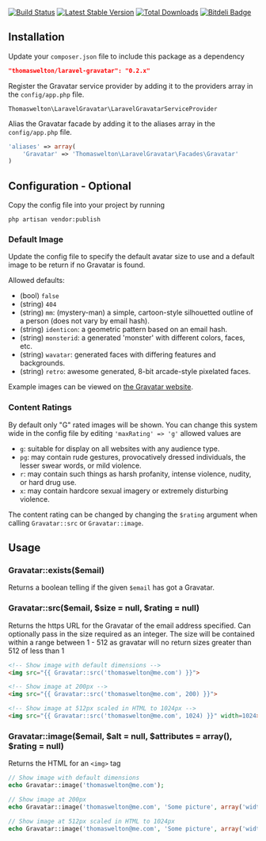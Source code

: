 [![Build Status](https://travis-ci.org/thomaswelton/laravel-gravatar.png?branch=master)](https://travis-ci.org/thomaswelton/laravel-gravatar)
[![Latest Stable Version](https://poser.pugx.org/thomaswelton/laravel-gravatar/v/stable.png)](https://packagist.org/packages/thomaswelton/laravel-gravatar)
[![Total Downloads](https://poser.pugx.org/thomaswelton/laravel-gravatar/downloads.png)](https://packagist.org/packages/thomaswelton/laravel-gravatar)
[![Bitdeli Badge](https://d2weczhvl823v0.cloudfront.net/thomaswelton/laravel-gravatar/trend.png)](https://bitdeli.com/free "Bitdeli Badge")


## Installation

Update your `composer.json` file to include this package as a dependency
```json
"thomaswelton/laravel-gravatar": "0.2.x"
```

Register the Gravatar service provider by adding it to the providers array in the `config/app.php` file.
```
Thomaswelton\LaravelGravatar\LaravelGravatarServiceProvider
```

Alias the Gravatar facade by adding it to the aliases array in the `config/app.php` file.
```php
'aliases' => array(
	'Gravatar' => 'Thomaswelton\LaravelGravatar\Facades\Gravatar'
)
```

## Configuration - Optional

Copy the config file into your project by running
```
php artisan vendor:publish
```

### Default Image

Update the config file to specify the default avatar size to use and a default image to be return if no Gravatar is found.

Allowed defaults:
- (bool)   `false`
- (string) `404`
- (string) `mm`: (mystery-man) a simple, cartoon-style silhouetted outline of a person (does not vary by email hash).
- (string) `identicon`: a geometric pattern based on an email hash.
- (string) `monsterid`: a generated 'monster' with different colors, faces, etc.
- (string) `wavatar`: generated faces with differing features and backgrounds.
- (string) `retro`: awesome generated, 8-bit arcade-style pixelated faces.

Example images can be viewed on [the Gravatar website](https://gravatar.com/site/implement/images/).

### Content Ratings

By default only "G" rated images will be shown. You can change this system wide in the config file by editing `'maxRating' => 'g'` allowed values are
- `g`: suitable for display on all websites with any audience type.
- `pg`: may contain rude gestures, provocatively dressed individuals, the lesser swear words, or mild violence.
- `r`: may contain such things as harsh profanity, intense violence, nudity, or hard drug use.
- `x`: may contain hardcore sexual imagery or extremely disturbing violence.

The content rating can be changed by changing the `$rating` argument when calling `Gravatar::src` or `Gravatar::image`.


## Usage

### Gravatar::exists($email)
Returns a boolean telling if the given `$email` has got a Gravatar.

### Gravatar::src($email, $size = null, $rating = null)

Returns the https URL for the Gravatar of the email address specified.
Can optionally pass in the size required as an integer. The size will be contained within a range between 1 - 512 as gravatar will no return sizes greater than 512 of less than 1

```html
<!-- Show image with default dimensions -->
<img src="{{ Gravatar::src('thomaswelton@me.com') }}">

<!-- Show image at 200px -->
<img src="{{ Gravatar::src('thomaswelton@me.com', 200) }}">

<!-- Show image at 512px scaled in HTML to 1024px -->
<img src="{{ Gravatar::src('thomaswelton@me.com', 1024) }}" width=1024>
```

### Gravatar::image($email, $alt = null, $attributes = array(), $rating = null)

Returns the HTML for an `<img>` tag

```php
// Show image with default dimensions
echo Gravatar::image('thomaswelton@me.com');

// Show image at 200px
echo Gravatar::image('thomaswelton@me.com', 'Some picture', array('width' => 200, 'height' => 200));

// Show image at 512px scaled in HTML to 1024px
echo Gravatar::image('thomaswelton@me.com', 'Some picture', array('width' => 1024, 'height' => 1024));
```